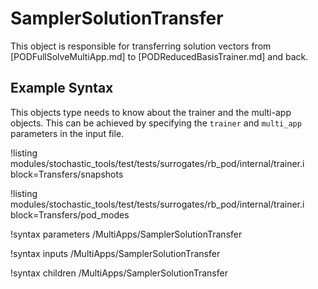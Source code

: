 # SamplerSolutionTransfer

This object is responsible for transferring solution vectors from [PODFullSolveMultiApp.md]
to [PODReducedBasisTrainer.md] and back.

## Example Syntax

This objects type needs to know about the trainer and the multi-app objects.
This can be achieved by specifying the `trainer` and `multi_app` parameters in the
input file.

!listing modules/stochastic_tools/test/tests/surrogates/rb_pod/internal/trainer.i block=Transfers/snapshots

!listing modules/stochastic_tools/test/tests/surrogates/rb_pod/internal/trainer.i block=Transfers/pod_modes

!syntax parameters /MultiApps/SamplerSolutionTransfer

!syntax inputs /MultiApps/SamplerSolutionTransfer

!syntax children /MultiApps/SamplerSolutionTransfer

